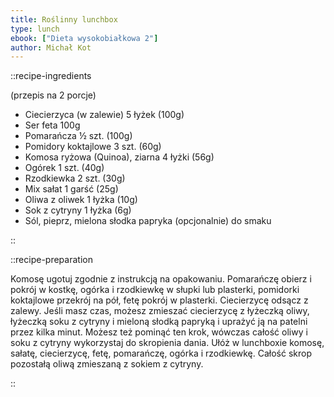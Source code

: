 ```yaml
---
title: Roślinny lunchbox
type: lunch
ebook: ["Dieta wysokobiałkowa 2"]
author: Michał Kot
---
```


::recipe-ingredients

(przepis na 2 porcje)
- Ciecierzyca (w zalewie) 5 łyżek (100g)
- Ser feta 100g
- Pomarańcza ½ szt. (100g)
- Pomidory koktajlowe 3 szt. (60g)
- Komosa ryżowa (Quinoa), ziarna 4 łyżki (56g)
- Ogórek 1 szt. (40g)
- Rzodkiewka 2 szt. (30g)
- Mix sałat 1 garść (25g)
- Oliwa z oliwek 1 łyżka (10g)
- Sok z cytryny 1 łyżka (6g)
- Sól, pieprz, mielona słodka papryka (opcjonalnie) do smaku

::

::recipe-preparation

Komosę ugotuj zgodnie z instrukcją na opakowaniu. Pomarańczę obierz i pokrój w kostkę, ogórka i rzodkiewkę w słupki lub plasterki, pomidorki koktajlowe przekrój na pół, fetę pokrój w plasterki. Ciecierzycę odsącz z zalewy. Jeśli masz czas, możesz zmieszać ciecierzycę z łyżeczką oliwy, łyżeczką soku z cytryny i mieloną słodką papryką i uprażyć ją na patelni przez kilka minut. Możesz też pominąć ten krok, wówczas całość oliwy i soku z cytryny wykorzystaj do skropienia dania. Ułóż w lunchboxie komosę, sałatę, ciecierzycę, fetę, pomarańczę, ogórka i rzodkiewkę. Całość skrop pozostałą oliwą zmieszaną z sokiem z cytryny.

::